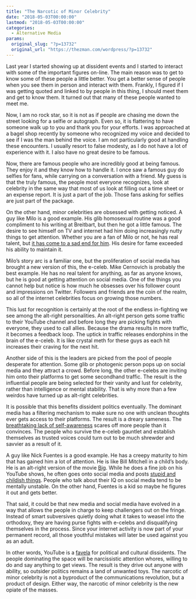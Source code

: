 ```yaml
---
title: "The Narcotic of Minor Celebrity"
date: "2018-05-03T00:00:00"
lastmod: "2018-05-03T00:00:00"
categories:
  - Alternative Media
params:
  original_slug: "?p=13732"
  original_url: "https://thezman.com/wordpress/?p=13732"
---
```


Last year I started showing up at dissident events and I started to
interact with some of the important figures on-line. The main reason was
to get to know some of these people a little better. You get a better
sense of people when you see them in person and interact with them.
Frankly, I figured if I was getting quoted and linked to by people in
this thing, I should meet them and get to know them. It turned out that
many of these people wanted to meet me.

Now, I am no rock star, so it is not as if people are chasing me down
the street looking for a selfie or autograph. Even so, it is flattering
to have someone walk up to you and thank you for your efforts. I was
approached at a bagel shop recently by someone who recognized my voice
and decided to see if I was the man behind the voice. I am not
particularly good at handling these encounters. I usually resort to
false modesty, as I do not have a lot of experience with it. I also have
no great desire to be famous.

Now, there are famous people who are incredibly good at being famous.
They enjoy it and they know how to handle it. I once saw a famous guy do
selfies for fans, while carrying on a conversation with a friend. My
guess is that the truly famous, the people most everyone recognizes,
look at celebrity in the same way that most of us look at filling out a
time sheet or an expense report. It is just a part of the job. Those
fans asking for selfies are just part of the package.

On the other hand, minor celebrities are obsessed with getting noticed.
A guy like Milo is a good example. His glib homosexual routine was a
good compliment to his writing at Breitbart, but then he got a little
famous. The desire to see himself on TV and internet had him doing
increasingly nutty things to get attention. Whether you are a fan of
Milo or not, he has real talent, but [it has come to a sad end for
him](https://www.politico.com/story/2018/04/27/yiannopoulos-business-implodes-after-death-of-crypto-billionaire-557456).
His desire for fame exceeded his ability to maintain it.

Milo’s story arc is a familiar one, but the proliferation of social
media has brought a new version of this, the e-celeb. Mike Cernovich is
probably the best example. He has no real talent for anything, as far as
anyone knows, but he is good at getting attention on social media. One
of the things you cannot help but notice is how much he obsesses over
his follower count and impressions on Twitter. Followers and friends are
the coin of the realm, so all of the internet celebrities focus on
growing those numbers.

This lust for recognition is certainly at the root of the endless
in-fighting we see among the alt-right personalities. An alt-right
person gets some traffic to their YouTube channel and before long they
are picking fights with everyone, they used to call allies. Because the
drama results in more traffic, it becomes a feedback loop. The uptick in
traffic releases endorphins in the brain of the e-celeb. It is like
crystal meth for these guys as each hit increases their craving for the
next hit.

Another side of this is the leaders are picked from the pool of people
desperate for attention. Some glib or photogenic person pops up on
social media and they attract a crowd. Before long, the other e-celebs
are inviting him onto their platforms to get some secondhand traffic.
The result is the influential people are being selected for their vanity
and lust for celebrity, rather than intelligence or mental stability.
That is why more than a few weirdos have turned up as alt-right
celebrities.

It is possible that this benefits dissident politics eventually. The
dominant media has a filtering mechanism to make sure no one with
unclean thoughts ever gets access to their platforms. The result is a
dreary sameness. The [breathtaking lack of
self-awareness](http://takimag.com/article/enumerating_jews_steve_sailer/print#axzz5EElzyqy7)
scares off more people than it convinces. The people who survive the
e-celeb gauntlet and establish themselves as trusted voices could turn
out to be much shrewder and savvier as a result of it.

A guy like Nick Fuentes is a good example. He has a creepy maturity to
him that has gained him a lot of attention. He is like Bill Mitchell in
a child’s body. He is an alt-right version of the movie
[Big](https://en.wikipedia.org/wiki/Big_(film)). While he does a fine
job on his YouTube shows, he often goes onto social media and
posts [stupid and childish things](https://gab.ai/NickJFuentes). People
who talk about their IQ on social media tend to be mentally unstable. On
the other hand, Fuentes is a kid so maybe he figures it out and gets
better.

That said, it could be that new media and social media have evolved in a
way that allows the people in charge to keep challengers out on the
fringe. Instead of smart subversives quietly doing what it takes to
weasel into the orthodoxy, they are having purse fights with e-celebs
and disqualifying themselves in the process. Since your internet
activity is now part of your permanent record, all those youthful
mistakes will later be used against you as an adult.

In other words, YouTube is a
[favela](https://www.google.com/url?sa=t&rct=j&q=&esrc=s&source=web&cd=2&cad=rja&uact=8&ved=0ahUKEwij6r77seraAhULnOAKHTvjDUcQFgg5MAE&url=https%3A%2F%2Fen.wikipedia.org%2Fwiki%2FFavela&usg=AOvVaw0Sr-G47r7zAE2kNDxSzTdW)
for political and cultural dissidents. The people dominating the space
will be narcissistic attention whores, willing to do and say anything to
get views. The result is they drive out anyone with ability, so outsider
politics remains a land of unwanted toys. The narcotic of minor
celebrity is not a byproduct of the communications revolution, but a
product of design. Either way, the narcotic of minor celebrity is the
new opiate of the masses.
